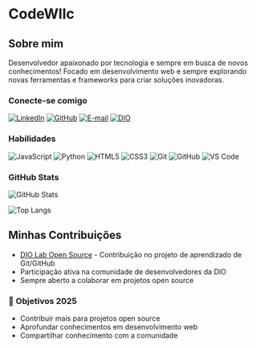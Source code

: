 # CodeWllc

## Sobre mim
Desenvolvedor apaixonado por tecnologia e sempre em busca de novos conhecimentos! 
Focado em desenvolvimento web e sempre explorando novas ferramentas e frameworks para criar soluções inovadoras.

### Conecte-se comigo
[![LinkedIn](https://img.shields.io/badge/LinkedIn-0077B5?style=for-the-badge&logo=linkedin&logoColor=white)](https://www.linkedin.com/in/codewllc/)
[![GitHub](https://img.shields.io/badge/GitHub-100000?style=for-the-badge&logo=github&logoColor=white)](https://github.com/CodeWllc)
[![E-mail](https://img.shields.io/badge/-Email-000?style=for-the-badge&logo=microsoft-outlook&logoColor=E94D5F)](mailto:codewllc@email.com)
[![DIO](https://img.shields.io/badge/DIO-0077B5?style=for-the-badge&logo=gitbook&logoColor=white)](https://www.dio.me/users/codewllc)

### Habilidades
![JavaScript](https://img.shields.io/badge/JavaScript-F7DF1E?style=for-the-badge&logo=javascript&logoColor=black)
![Python](https://img.shields.io/badge/python-3670A0?style=for-the-badge&logo=python&logoColor=ffdd54)
![HTML5](https://img.shields.io/badge/HTML5-E34F26?style=for-the-badge&logo=html5&logoColor=white)
![CSS3](https://img.shields.io/badge/CSS3-1572B6?style=for-the-badge&logo=css3&logoColor=white)
![Git](https://img.shields.io/badge/GIT-E44C30?style=for-the-badge&logo=git&logoColor=white)
![GitHub](https://img.shields.io/badge/GitHub-100000?style=for-the-badge&logo=github&logoColor=white)
![VS Code](https://img.shields.io/badge/VS%20Code-0078d4.svg?style=for-the-badge&logo=visual-studio-code&logoColor=white)

### GitHub Stats

![GitHub Stats](https://github-readme-stats.vercel.app/api?username=CodeWllc&theme=transparent&bg_color=000&border_color=30A3DC&show_icons=true&icon_color=30A3DC&title_color=E94D5F&text_color=FFF)

![Top Langs](https://github-readme-stats-git-masterrstaa-rickstaa.vercel.app/api/top-langs/?username=CodeWllc&layout=compact&bg_color=000&border_color=30A3DC&title_color=E94D5F&text_color=FFF)

## Minhas Contribuições
- [DIO Lab Open Source](https://github.com/digitalinnovationone/dio-lab-open-source) - Contribuição no projeto de aprendizado de Git/GitHub
- Participação ativa na comunidade de desenvolvedores da DIO
- Sempre aberto a colaborar em projetos open source

### 🎯 Objetivos 2025
- Contribuir mais para projetos open source
- Aprofundar conhecimentos em desenvolvimento web
- Compartilhar conhecimento com a comunidade
